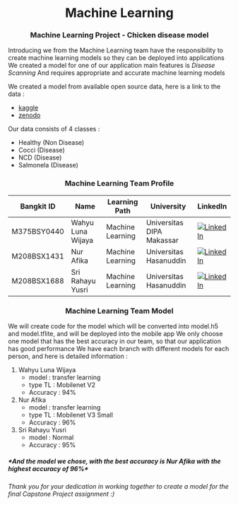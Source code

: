 <h1 align="center">Machine Learning</h1>

<h3 align="center">Machine Learning Project - Chicken disease model</h3>
	<p align="left">


Introducing we from the Machine Learning team have the responsibility to create machine learning models so they can be deployed into applications
We created a model for one of our application main features is *Disease Scanning*
And requires appropriate and accurate machine learning models

We created a model from available open source data, here is a link to the data :
- [kaggle](https://www.kaggle.com/datasets/allandclive/chicken-disease-1)
- [zenodo](https://zenodo.org/records/4628934#.YtDNzOxBy1u)


Our data consists of 4 classes :
- Healthy (Non Disease)
- Cocci (Disease)
- NCD (Disease)
- Salmonela (Disease)


<h3 align="center">Machine Learning Team Profile</h3>
	<p align="left">

Bangkit ID|Name|Learning Path|University|LinkedIn
|--|--|--|--|--
|M375BSY0440|Wahyu Luna Wijaya|Machine Learning|Universitas DIPA Makassar|[![LinkedIn](https://img.shields.io/badge/linkedin-%230077B5.svg?style=for-the-badge&logo=linkedin&logoColor=white)](https://www.linkedin.com/in/wahyu-luna-wijaya/)|
|M208BSX1431|Nur Afika|Machine Learning|Universitas Hasanuddin|[![LinkedIn](https://img.shields.io/badge/linkedin-%230077B5.svg?style=for-the-badge&logo=linkedin&logoColor=white)](https://www.linkedin.com/in/nur-afika)|
|M208BSX1688|Sri Rahayu Yusri|Machine Learning|Universitas Hasanuddin|[![LinkedIn](https://img.shields.io/badge/linkedin-%230077B5.svg?style=for-the-badge&logo=linkedin&logoColor=white)](https://www.linkedin.com/in/srirahayuyusri)|


<h3 align="center">Machine Learning Team Model</h3>
	<p align="left">

We will create code for the model which will be converted into model.h5 and model.tflite, and will be deployed into the mobile app
We only choose one model that has the best accuracy in our team, so that our application has good performance
We have each branch with different models for each person, and here is detailed information :
1. Wahyu Luna Wijaya
   - model : transfer learning
   - type TL : Mobilenet V2
   - Accuracy : 94%
2. Nur Afika
   - model : transfer learning
   - type TL : Mobilenet V3 Small
   - Accuracy : 96%
3. Sri Rahayu Yusri
   - model : Normal
   - Accuracy : 95%

<h5 align="left">*And the model we chose, with the best accuracy is Nur Afika with the highest accuracy of 96%*</h5>
	<p align="left">

_Thank you for your dedication in working together to create a model for the final Capstone Project assignment :)_
